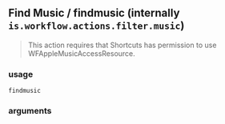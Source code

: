
## Find Music / findmusic (internally `is.workflow.actions.filter.music`)


> This action requires that Shortcuts has permission to use WFAppleMusicAccessResource.



### usage
`findmusic `

### arguments

